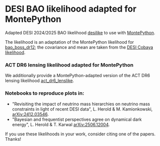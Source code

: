 # DESI BAO likelihood adapted for MontePython

Adapted DESI 2024/2025 BAO likelihood [desilike](https://github.com/cosmodesi/desilike) to use with [MontePython](https://github.com/brinckmann/montepython_public). 

The likelihood is an adaptation of the MontePython likelihood for [bao_boss_dr12](https://github.com/brinckmann/montepython_public/tree/3.6/montepython/likelihoods/bao_boss_dr12); the covariance and mean are taken from the [DESI Cobaya likelihood](https://github.com/CobayaSampler/bao_data/tree/master/desi_bao_dr2). 

### ACT DR6 lensing likelihood adapted for MontePython

We additionally provide a MontePython-adapted version of the ACT DR6 lensing likelihood [act_dr6_lenslike](https://github.com/ACTCollaboration/act_dr6_lenslike).

### Notebooks to reproduce plots in: 
- "Revisiting the impact of neutrino mass hierarchies on neutrino mass constraints in light of recent DESI data", L. Herold & M. Kamionkowski, [arXiv:2412.03546](https://arxiv.org/abs/2412.03546).
- "Bayesian and frequentist perspectives agree on dynamical dark energy", L. Herold & T. Karwal [arXiv:2506.12004](https://arxiv.org/abs/2506.12004).

If you use these likelihoods in your work, consider citing one of the papers. Thanks!
